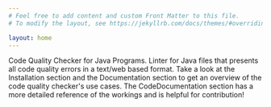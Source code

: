 ```yaml
---
# Feel free to add content and custom Front Matter to this file.
# To modify the layout, see https://jekyllrb.com/docs/themes/#overriding-theme-defaults

layout: home
---
```


Code Quality Checker for Java Programs. Linter for Java files that presents all code quality errors in a text/web based format. Take a look at the Installation section and the Documentation section to get an overview of the code quality checker's use cases. The CodeDocumentation section has a more detailed reference of the workings and is helpful for contribution!